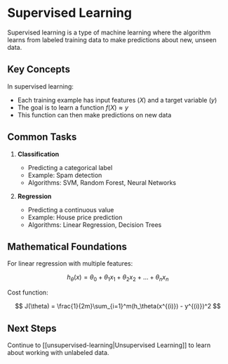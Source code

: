 
# Supervised Learning

Supervised learning is a type of machine learning where the algorithm learns from labeled training data to make predictions about new, unseen data.

## Key Concepts

In supervised learning:
- Each training example has input features ($X$) and a target variable ($y$)
- The goal is to learn a function $f(X) \approx y$
- This function can then make predictions on new data

## Common Tasks

1. **Classification**
   - Predicting a categorical label
   - Example: Spam detection
   - Algorithms: SVM, Random Forest, Neural Networks

2. **Regression**
   - Predicting a continuous value
   - Example: House price prediction
   - Algorithms: Linear Regression, Decision Trees

## Mathematical Foundations

For linear regression with multiple features:

$$
h_\theta(x) = \theta_0 + \theta_1x_1 + \theta_2x_2 + ... + \theta_nx_n
$$

Cost function:

$$
J(\theta) = \frac{1}{2m}\sum_{i=1}^m(h_\theta(x^{(i)}) - y^{(i)})^2
$$

## Next Steps

Continue to [[unsupervised-learning|Unsupervised Learning]] to learn about working with unlabeled data.
